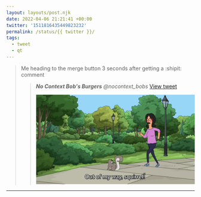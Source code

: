 ```yaml
---
layout: layouts/post.njk
date: 2022-04-06 21:21:41 +00:00
twitter: '1511816435449823232'
permalink: /status/{{ twitter }}/
tags: 
  - tweet
  - qt
---
```


> Me heading to the merge button 3 seconds after getting a :shipit: comment
> 
> > <cite>**No Context Bob's Burgers** @nocontext_bobs</cite> [View tweet](https://twitter.com/nocontext_bobs/status/1511783296933548039)
> > 
> > ![Linda Belcher marching toward a squirrel saying “Out of my way, squirrel!”](/img/_qt/FCvnPTgXEAYhKPt.jpg)

---
